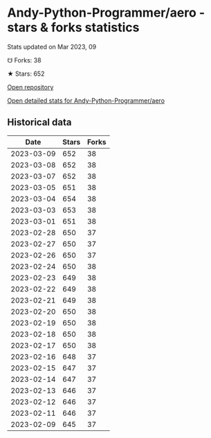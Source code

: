 # Andy-Python-Programmer/aero - stars & forks statistics

Stats updated on Mar 2023, 09

☋ Forks: 38

★ Stars: 652

[Open repository](https://github.com/Andy-Python-Programmer/aero)

[Open detailed stats for Andy-Python-Programmer/aero](https://reviewgithub.com/rep/Andy-Python-Programmer/aero)

## Historical data
| Date | Stars | Forks |
|------|-------|-------|
| 2023-03-09 | 652 | 38 | 
| 2023-03-08 | 652 | 38 | 
| 2023-03-07 | 652 | 38 | 
| 2023-03-05 | 651 | 38 | 
| 2023-03-04 | 654 | 38 | 
| 2023-03-03 | 653 | 38 | 
| 2023-03-01 | 651 | 38 | 
| 2023-02-28 | 650 | 37 | 
| 2023-02-27 | 650 | 37 | 
| 2023-02-26 | 650 | 37 | 
| 2023-02-24 | 650 | 38 | 
| 2023-02-23 | 649 | 38 | 
| 2023-02-22 | 649 | 38 | 
| 2023-02-21 | 649 | 38 | 
| 2023-02-20 | 650 | 38 | 
| 2023-02-19 | 650 | 38 | 
| 2023-02-18 | 650 | 38 | 
| 2023-02-17 | 650 | 38 | 
| 2023-02-16 | 648 | 37 | 
| 2023-02-15 | 647 | 37 | 
| 2023-02-14 | 647 | 37 | 
| 2023-02-13 | 646 | 37 | 
| 2023-02-12 | 646 | 37 | 
| 2023-02-11 | 646 | 37 | 
| 2023-02-09 | 645 | 37 | 

